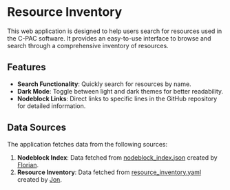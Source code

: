# Resource Inventory

This web application is designed to help users search for resources used in the C-PAC software. It provides an easy-to-use interface to browse and search through a comprehensive inventory of resources.

## Features

- **Search Functionality**: Quickly search for resources by name.
- **Dark Mode**: Toggle between light and dark themes for better readability.
- **Nodeblock Links**: Direct links to specific lines in the GitHub repository for detailed information.

## Data Sources

The application fetches data from the following sources:

1. **Nodeblock Index**: Data fetched from [nodeblock_index.json](https://raw.githubusercontent.com/childmindresearch/blockbuster/refs/heads/main/nodeblock_index.json) created by [Florian](https://github.com/nx10).
2. **Resource Inventory**: Data fetched from [resource_inventory.yaml](https://gist.githubusercontent.com/birajstha/d6f5e1ed12139ea21468b10dd5eacd1a/raw/b030211505ea40005f1c4214653c9cd3d1857559/resource_inventory.yaml) created by [Jon](https://github.com/shnizzedy).

